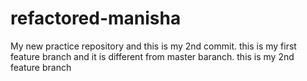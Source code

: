 # refactored-manisha
My new practice repository
and this is my 2nd commit.
this is my first feature branch
and it is different from master baranch.
this is my 2nd feature branch

